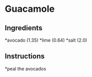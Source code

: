 # Guacamole

## Ingredients
*avocado (1.35)
*lime (0.64)
*salt (2.0)

## Instructions
*peal the avocados 
